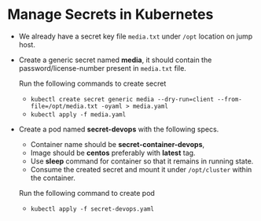 # Manage Secrets in Kubernetes

* We already have a secret key file `media.txt` under `/opt` location on jump host. 
* Create a generic secret named **media**, it should contain the password/license-number present in `media.txt` file.

  Run the following commands to create secret

  - `kubectl create secret generic media --dry-run=client --from-file=/opt/media.txt -oyaml > media.yaml`
  - `kubectl apply -f media.yaml`
  
* Create a pod named **secret-devops** with the following specs.

  - Container name should be **secret-container-devops**, 
  - Image should be **centos** preferably with **latest** tag. 
  - Use **sleep** command for container so that it remains in running state. 
  - Consume the created secret and mount it under `/opt/cluster` within the container.

  Run the following command to create pod
    
    - `kubectl apply -f secret-devops.yaml`